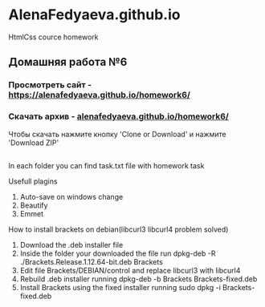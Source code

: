 # AlenaFedyaeva.github.io

HtmlCss cource homework 

## Домашняя работа №6 

### Просмотреть сайт - https://alenafedyaeva.github.io/homework6/

### Скачать архив - [alenafedyaeva.github.io/homework6/](https://github.com/AlenaFedyaeva/alenafedyaeva.github.io/tree/master/homework6)
Чтобы скачать нажмите кнопку 'Clone or Download'  и нажмите 'Download ZIP'



##
In each folder you can find task.txt file with homework task

Usefull plagins
1) Auto-save on windows change 
2) Beautify
3) Emmet

How to install brackets on debian(libcurl3 libcurl4 problem solved)
1) Download the .deb installer file
2) Inside the folder your downloaded the file run dpkg-deb -R ./Brackets.Release.1.12.64-bit.deb Brackets
3) Edit file Brackets/DEBIAN/control and replace libcurl3 with libcurl4
4) Rebuild .deb installer running dpkg-deb -b Brackets Brackets-fixed.deb
5) Install Brackets using the fixed installer running sudo dpkg -i Brackets-fixed.deb

